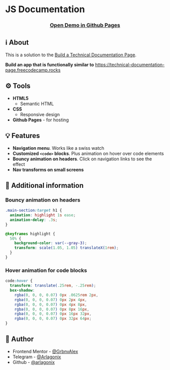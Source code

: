 # JS Documentation

<h3 align="center">
  <strong>
    <a href="https://arlagonix.github.io/projects/freecodecamp-js-documentation">Open Demo in Github Pages</a>
  </strong>
</h2>

## ℹ️ About
  
This is a solution to the [Build a Technical Documentation Page](https://www.freecodecamp.org/learn/2022/responsive-web-design/build-a-technical-documentation-page-project/build-a-technical-documentation-page).

**Build an app that is functionally similar to** https://technical-documentation-page.freecodecamp.rocks

## ⚙️ Tools

* **HTML5**
  * Semantic HTML
* **CSS**
  * Responsive design
* **Github Pages** - for hosting

## 💡 Features

* **Navigation menu**. Works like a swiss watch
* **Customized `<code>` blocks**. Plus animation on hover over code elements
* **Bouncy animation on headers**. Click on navigation links to see the effect
* **Nav transforms on small screens**

## 📍 Additional information

### Bouncy animation on headers

```css
.main-section:target h1 {
  animation: highlight 1s ease;
  animation-delay: .3s;
}

@keyframes highlight {
  50% { 
    background-color: var(--gray-3); 
    transform: scale(1.05, 1.05) translateX(1rem);
  }
}
```

### Hover animation for code blocks

```css
code:hover {
  transform: translate(.25rem, -.25rem);
  box-shadow: 
    rgba(0, 0, 0, 0.07) 0px .0625rem 2px, 
    rgba(0, 0, 0, 0.07) 0px 2px 4px, 
    rgba(0, 0, 0, 0.07) 0px 4px 8px, 
    rgba(0, 0, 0, 0.07) 0px 8px 16px, 
    rgba(0, 0, 0, 0.07) 0px 16px 32px, 
    rgba(0, 0, 0, 0.07) 0px 32px 64px;
}
```

## 👤 Author

* Frontend Mentor - [@GrbnvAlex](https://www.frontendmentor.io/profile/GrbnvAlex)
* Telegram - [@Arlagonix](https://t.me/Arlagonix)
* Github - [@arlagonix](https://github.com/arlagonix)
